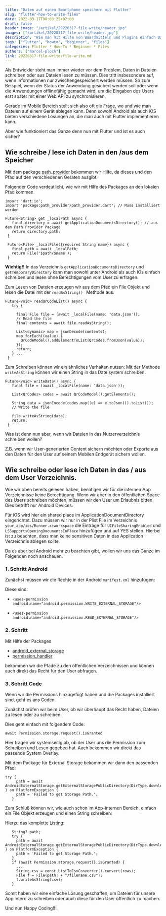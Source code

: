 ```yaml
---
title: "Daten auf einem Smartphone speichern mit Flutter"
slug: "flutter-how-to-write-files" 
date: 2022-03-17T08:00:25+02:00
draft: false
header_image: "/artikel/20220317-file-write/header.jpg"
images: ["/artikel/20220317-file-write/header.jpg"]
description: "Wie man mit Hilfe von Boardmitteln und Plugins einfach Dateien schreiben kann"
tags: ["flutter", "howto", "beginner", "files"]
categories: Flutter * How-To * Beginner * Files
authors: ["marcel-ploch"]
link: 20220317-file-write/file-write.md
---
```


Als Entwickler steht man immer wieder vor dem Problem, Daten in Dateien schreiben oder aus Dateien lesen zu müssen. Dies tritt insbesondere auf, wenn Informationen nur zwischengespeichert werden müssen. So zum Beispiel, wenn der Status der Anwendung gesichert werden soll oder wenn die Anwendungen offlinefähig gemacht wird, um die Eingaben des Users erst später mit einer Web API zu synchronisieren.

Gerade im Mobile Bereich stellt sich also oft die Frage, wo und wie man Dateien auf einem Gerät ablegen kann. Denn sowohl Android als auch iOS bieten verschiedene Lösungen an, die man auch mit Flutter implementieren kann.

Aber wie funktioniert das Ganze denn nun mit Flutter und ist es auch sicher?

## Wie schreibe / lese ich Daten in den /aus dem Speicher

Mit dem package [path_provider](https://pub.dev/packages/path_provider) bekommen wir Hilfe, da dieses und den Pfad auf den verschiedenen Geräten ausgibt.

Folgender Code verdeutlicht, wie wir mit Hilfe des Packages an den lokalen Pfad kommen.

```Flutter
import 'dart:io';
import 'package:path_provider/path_provider.dart'; // Muss installiert werden

Future<String> get _localPath async {
   final directory = await getApplicationDocumentsDirectory(); // aus dem Path Provider Package
   return directory.path;
 }

 Future<File> _localFile({required String name}) async {
   final path = await _localPath;
   return File('$path/$name');
 }

```


**Wichtig!!** In das Verzeichnis `getApplicationDocumentsDirectory` und `getTemporaryDirectory` kann man sowohl unter Android als auch IOs einfach schreiben und lesen ohne Berechtigungen vom User zu erfragen.

Zum Lesen von Dateien erzeugen wir aus dem Pfad ein File Objekt und lesen die Datei mit der `readAsString() ` Methode aus.

```Flutter
Future<void> readQrCodeList() async {
   try {

     final File file = (await _localFile(name: 'data.json'));
     // Read the file
     final contents = await file.readAsString();
     
     List<dynamic> map = jsonDecode(contents);
     map.forEach((value) {
       QrCodeModel().addElementToList(QrCodes.fromJson(value));
     });
     return;
   } ... 
 }

```

Zum Schreiben können wir ein ähnliches Verhalten nutzen:
Mit der Methode `writeAsString` können wir einen String in das Dateisystem schreiben.

```Flutter
Future<void> writeData() async {
   final file = (await _localFile(name: 'data.json'));
   
   List<QrCodes> codes = await QrCodeModel().getElements();
   
   String data = jsonEncode(codes.map((e) => e.toJson()).toList());
   // Write the file
   
   file.writeAsString(data);
   return;
 }

```

Was ist denn nun aber, wenn wir Dateien in das Nutzerverzeichnis schreiben wollen?

Z.B. wenn wir User-generierten Content sichern möchten oder Exporte aus den Daten für den User auf seinem Mobilen Endgerät sichern wollen.

## Wie schreibe oder lese ich Daten in das / aus dem User Verzeichnis.

Wie wir oben bereits gelesen haben, benötigen wir für die internen App Verzeichnisse keine Berechtigung. Wenn wir aber in den öffentlichen Space des Users schreiben möchten, müssen wir den User um Erlaubnis bitten. Dies betrifft nur Android Devices. 

Für iOS wird hier ein shared place im ApplicationDocumentDirectory eingerichtet. Dazu müssen wir nur in der Plist File im Verzeichnis `your_app/ios/Runner.xcworkspace` die Einträge für `UIFileSharingEnabled` und `LSSupportsOpeningDocumentsInPlace` hinzufügen und auf YES stellen. Hierbei ist zu beachten, dass man keine sensitiven Daten in das Application Verzeichnis ablegen sollte.

Da es aber bei Android mehr zu beachten gibt, wollen wir uns das Ganze im Folgenden noch anschauen.

### 1. Schritt Android

Zunächst müssen wir die Rechte in der Android `manifest.xml` hinzufügen:

Diese sind: 

* `<uses-permission android:name="android.permission.WRITE_EXTERNAL_STORAGE"/>`

* `<uses-permission android:name="android.permission.READ_EXTERNAL_STORAGE"/>`

### 2. Schritt 

Mit Hilfe der Packages

* [android_external_storage](https://pub.dev/packages/android_external_storage/score)
* [permission_handler](https://pub.dev/packages/permission_handler)

bekommen wir die Pfade zu den öffentlichen Verzeichnissen und können auch direkt das Recht für den User abfragen.

### 3. Schritt Code

Wenn wir die Permissions hinzugefügt haben und die Packages installiert sind, geht es ans Coden.

Zunächst prüfen wir beim User, ob wir überhaupt das Recht haben, Dateien zu lesen oder zu schreiben.

Dies geht einfach mit folgendem Code:

```Flutter
await Permission.storage.request().isGranted
```

Hier fragen wir systemseitig ab, ob der User uns die Permission zum Schreiben und Lesen gegeben hat. Auch bekommen wir direkt das passende System Overlay.

Mit dem Package für External Storage bekommen wir dann den passenden Pfad:

```Flutter
try {
     path = await AndroidExternalStorage.getExternalStoragePublicDirectory(DirType.downloadDirectory); } on PlatformException {
     path = 'Failed to get Storage Path.';
   }

```

Zum Schluß können wir, wie auch schon im App-internen Bereich, einfach ein File Objekt erzeugen und einen String schreiben:

Hierzu das komplette Listing:

```
   String? path;
   try {
     path = await AndroidExternalStorage.getExternalStoragePublicDirectory(DirType.downloadDirectory); } on PlatformException {
     path = 'Failed to get Storage Path.';
   }
   if (await Permission.storage.request().isGranted) {
     ... 
     String csv = const ListToCsvConverter().convert(rows);
     File f = File(path! + "/filename.csv");
     f.writeAsString(csv);
   }

```

Somit haben wir eine einfache Lösung geschaffen, um Dateien für unsere App intern zu schreiben oder auch diese für den User öffentlich zu machen.

Und nun Happy Coding!!!